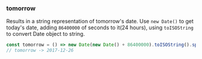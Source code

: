 ### tomorrow

Results in a string representation of tomorrow's date.
Use `new Date()` to get today's date, adding `86400000` of seconds to it(24 hours), using `toISOString` to convert Date object to string.

```js
const tomorrow = () => new Date(new Date() + 86400000).toISOString().split('T')[0];
// tomorrow -> 2017-12-26
```
